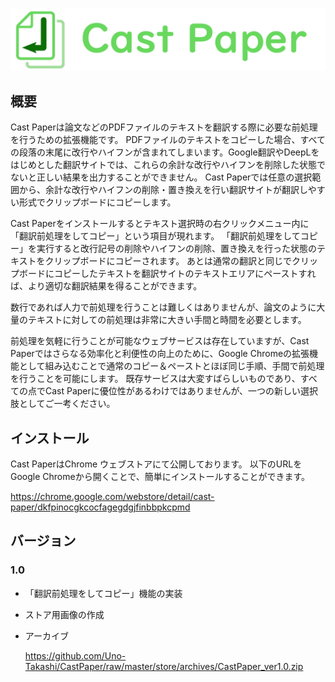![Cast Paper](https://github.com/Uno-Takashi/CastPaper/blob/master/logo/logo.png?raw=true "Cast Paper's logo")

## 概要

Cast Paperは論文などのPDFファイルのテキストを翻訳する際に必要な前処理を行うための拡張機能です。
PDFファイルのテキストをコピーした場合、すべての段落の末尾に改行やハイフンが含まれてしまいます。Google翻訳やDeepLをはじめとした翻訳サイトでは、これらの余計な改行やハイフンを削除した状態でないと正しい結果を出力することができません。
Cast Paperでは任意の選択範囲から、余計な改行やハイフンの削除・置き換えを行い翻訳サイトが翻訳しやすい形式でクリップボードにコピーします。

Cast Paperをインストールするとテキスト選択時の右クリックメニュー内に「翻訳前処理をしてコピー」という項目が現れます。
「翻訳前処理をしてコピー」を実行すると改行記号の削除やハイフンの削除、置き換えを行った状態のテキストをクリップボードにコピーされます。
あとは通常の翻訳と同じでクリップボードにコピーしたテキストを翻訳サイトのテキストエリアにペーストすれば、より適切な翻訳結果を得ることができます。

数行であれば人力で前処理を行うことは難しくはありませんが、論文のように大量のテキストに対しての前処理は非常に大きい手間と時間を必要とします。

前処理を気軽に行うことが可能なウェブサービスは存在していますが、Cast Paperではさらなる効率化と利便性の向上のために、Google Chromeの拡張機能として組み込むことで通常のコピー＆ペーストとほぼ同じ手順、手間で前処理を行うことを可能にします。
既存サービスは大変すばらしいものであり、すべての点でCast Paperに優位性があるわけではありませんが、一つの新しい選択肢としてご一考ください。

## インストール

Cast PaperはChrome ウェブストアにて公開しております。
以下のURLをGoogle Chromeから開くことで、簡単にインストールすることができます。

https://chrome.google.com/webstore/detail/cast-paper/dkfpinocgkcocfagegdgjfinbbpkcpmd


## バージョン

### 1.0

* 「翻訳前処理をしてコピー」機能の実装

* ストア用画像の作成

* アーカイブ

  https://github.com/Uno-Takashi/CastPaper/raw/master/store/archives/CastPaper_ver1.0.zip
